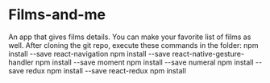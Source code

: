 # Films-and-me
An app that gives films details. You can make your favorite list of films as well.
After cloning the git repo, execute these commands in the folder:
npm install --save react-navigation
npm install --save react-native-gesture-handler
npm install --save moment
npm install --save numeral
npm install --save redux
npm install --save react-redux
npm install
